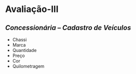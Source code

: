 # Avaliação-III

## _Concessionária – Cadastro de Veículos_

- Chassi
- Marca
- Quantidade
- Preço
- Cor
- Quilometragem
